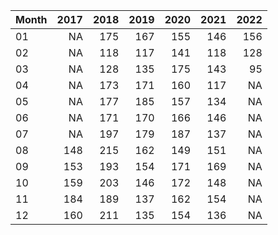 |Month | 2017| 2018| 2019| 2020| 2021| 2022|
|:-----|----:|----:|----:|----:|----:|----:|
|01    |   NA|  175|  167|  155|  146|  156|
|02    |   NA|  118|  117|  141|  118|  128|
|03    |   NA|  128|  135|  175|  143|   95|
|04    |   NA|  173|  171|  160|  117|   NA|
|05    |   NA|  177|  185|  157|  134|   NA|
|06    |   NA|  171|  170|  166|  146|   NA|
|07    |   NA|  197|  179|  187|  137|   NA|
|08    |  148|  215|  162|  149|  151|   NA|
|09    |  153|  193|  154|  171|  169|   NA|
|10    |  159|  203|  146|  172|  148|   NA|
|11    |  184|  189|  137|  162|  154|   NA|
|12    |  160|  211|  135|  154|  136|   NA|
